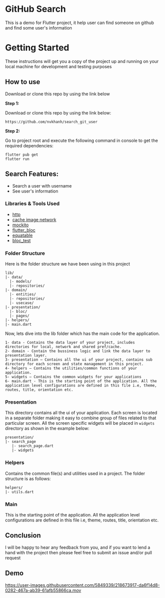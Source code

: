 # GitHub Search

This is a demo for Flutter project, it help user can find someone on github and find some user's information

# Getting Started

These instructions will get you a copy of the project up and running on your local machine for development and testing purposes

## How to use
Download or clone this repo by using the link below


**Step 1:**

Download or clone this repo by using the link below:

```
https://github.com/nvkhanh/search_git_user
```

**Step 2:**

Go to project root and execute the following command in console to get the required dependencies: 

```
flutter pub get 
flutter run
```

## Search Features:

* Search a user with username
* See user's information


### Libraries & Tools Used

* [http](https://pub.dev/packages/http)
* [cache image network](https://pub.dev/packages/cached_network_image)
* [mockito](https://pub.dev/packages/mockito)
* [flutter_bloc](https://pub.dev/packages/flutter_bloc)
* [equatable](https://pub.dev/packages/equatable)
* [bloc_test](https://pub.dev/packages/bloc_test)


### Folder Structure

Here is the folder structure we have been using in this project

```
lib/
|- data/
  |- models/
  |- repositories/
|- domain/
  |- entities/
  |- repositories/
  |- usecase/
|- presentation/
  |- bloc/
  |- pages/
|- helpers/
|- main.dart
```

Now, lets dive into the lib folder which has the main code for the application.

```
1- data - Contains the data layer of your project, includes directories for local, network and shared pref/cache.
2- domain - Contain the bussiness logic and link the data layer to presentation layer. 
3- presentation — Contains all the ui of your project, contains sub directory for each screen and state management in this project.
4- helpers — Contains the utilities/common functions of your application.
5- widgets — Contains the common widgets for your applications
6- main.dart - This is the starting point of the application. All the application level configurations are defined in this file i.e, theme, routes, title, orientation etc.
```

### Presentation

This directory contains all the ui of your application. Each screen is located in a separate folder making it easy to combine group of files related to that particular screen. All the screen specific widgets will be placed in `widgets` directory as shown in the example below:

```
presentation/
|- search_page
   |- search_page.dart
   |- widgets
```

### Helpers

Contains the common file(s) and utilities used in a project. The folder structure is as follows: 

```
helpers/
|- utils.dart
```


### Main

This is the starting point of the application. All the application level configurations are defined in this file i.e, theme, routes, title, orientation etc.


## Conclusion

I will be happy to hear any feedback from you, and if you want to lend a hand with the project then please feel free to submit an issue and/or pull request 

## Demo



https://user-images.githubusercontent.com/5849339/218673917-da6f14d8-0282-467a-ab39-61afb55866ca.mov


